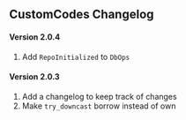 ## CustomCodes Changelog

#### Version 2.0.4
1. Add `RepoInitialized` to `DbOps`

#### Version 2.0.3
1. Add a changelog to keep track of changes
2. Make `try_downcast` borrow instead of own
